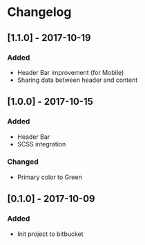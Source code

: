 # Changelog

## [1.1.0] - 2017-10-19
### Added
- Header Bar improvement (for Mobile)
- Sharing data between header and content

## [1.0.0] - 2017-10-15
### Added
- Header Bar
- SCSS integration

### Changed
- Primary color to Green

## [0.1.0] - 2017-10-09
### Added
- Init project to bitbucket
